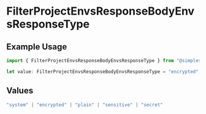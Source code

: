 # FilterProjectEnvsResponseBodyEnvsResponseType

## Example Usage

```typescript
import { FilterProjectEnvsResponseBodyEnvsResponseType } from "@simplesagar/vercel/models/filterprojectenvsop.js";

let value: FilterProjectEnvsResponseBodyEnvsResponseType = "encrypted";
```

## Values

```typescript
"system" | "encrypted" | "plain" | "sensitive" | "secret"
```